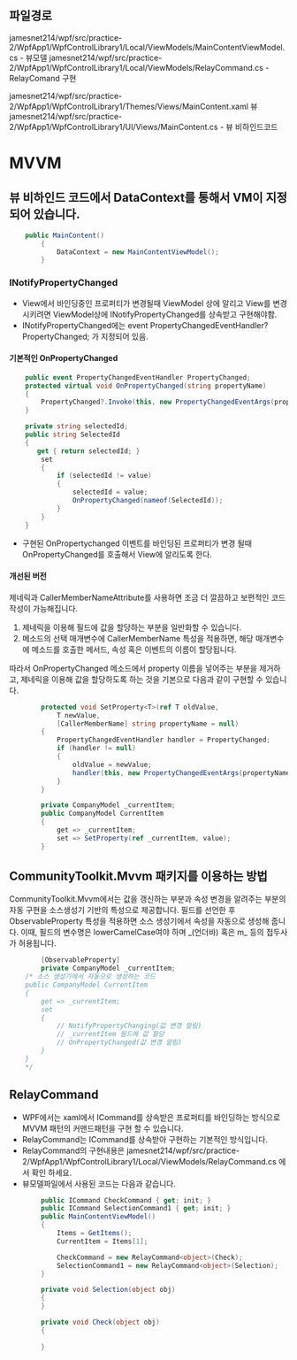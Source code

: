 ## 파일경로
jamesnet214/wpf/src/practice-2/WpfApp1/WpfControlLibrary1/Local/ViewModels/MainContentViewModel.cs - 뷰모델 
jamesnet214/wpf/src/practice-2/WpfApp1/WpfControlLibrary1/Local/ViewModels/RelayCommand.cs - RelayComand 구현 

jamesnet214/wpf/src/practice-2/WpfApp1/WpfControlLibrary1/Themes/Views/MainContent.xaml 뷰 
jamesnet214/wpf/src/practice-2/WpfApp1/WpfControlLibrary1/UI/Views/MainContent.cs - 뷰 비하인드코드

# MVVM
## 뷰 비하인드 코드에서 DataContext를 통해서 VM이 지정되어 있습니다.
```C#
	public MainContent()
        {
            DataContext = new MainContentViewModel();
        }
```

### INotifyPropertyChanged
- View에서 바인딩중인 프로퍼티가 변경될때 ViewModel 상에 알리고 View를 변경시키려면 ViewModel상에 INotifyPropertyChanged를 상속받고 구현해야함.
- INotifyPropertyChanged에는 event PropertyChangedEventHandler? PropertyChanged; 가 지정되어 있음.
#### 기본적인 OnPropertyChanged
```C#
    public event PropertyChangedEventHandler PropertyChanged;
    protected virtual void OnPropertyChanged(string propertyName)
    {
        PropertyChanged?.Invoke(this, new PropertyChangedEventArgs(propertyName));
    }

    private string selectedId;
    public string SelectedId
    {
	   get { return selectedId; }
        set
        {
            if (selectedId != value)
            {
                selectedId = value;
                OnPropertyChanged(nameof(SelectedId));
            }
        }
    }
```
- 구현된 OnPropertychanged 이벤트를 바인딩된 프로퍼티가 변경 될때 OnPropertyChanged를 호출해서 View에 알리도록 한다.

#### 개선된 버전 
제네릭과 CallerMemberNameAttribute를 사용하면 조금 더 깔끔하고 보편적인 코드 작성이 가능해집니다.
1. 제네릭을 이용해 필드에 값을 할당하는 부분을 일반화할 수 있습니다.
2. 메소드의 선택 매개변수에 CallerMemberName 특성을 적용하면, 해당 매개변수에 메소드를 호출한 메서드, 속성 혹은 이벤트의 이름이 할당됩니다.

따라서 OnPropertyChanged 메소드에서 property 이름을 넣어주는 부분을 제거하고, 제네릭을 이용해 값을 할당하도록 하는 것을 기본으로 다음과 같이 구현할 수 있습니다.
```C# 
        protected void SetProperty<T>(ref T oldValue,
            T newValue,
            [CallerMemberName] string propertyName = null)
        {
            PropertyChangedEventHandler handler = PropertyChanged;
            if (handler != null)
            {
                oldValue = newValue;
                handler(this, new PropertyChangedEventArgs(propertyName));
            }
        }

        private CompanyModel _currentItem;
        public CompanyModel CurrentItem
        {
            get => _currentItem;
            set => SetProperty(ref _currentItem, value);
        }
```
## CommunityToolkit.Mvvm 패키지를 이용하는 방법
CommunityToolkit.Mvvm에서는 값을 갱신하는 부분과 속성 변경을 알려주는 부분의 자동 구현을 소스생성기 기반의 특성으로 제공합니다. 필드를 선언한 후 ObservableProperty 특성을 적용하면 소스 생성기에서 속성을 자동으로 생성해 줍니다. 이때, 필드의 변수명은 lowerCamelCase여야 하며 \_(언더바) 혹은 m_ 등의 접두사가 허용됩니다.
```csharp
        [ObservableProperty]
        private CompanyModel _currentItem;
	/* 소스 생성기에서 자동으로 생성하는 코드
	public CompanyModel CurrentItem
	{
		get => _currentItem;
		set
		{
			// NotifyPropertyChanging(값 변경 알림)
			// _currentItem 필드에 값 할당
			// OnPropertyChanged(값 변경 알림)
		}
	}
	*/
```

## RelayCommand 
- WPF에서는 xaml에서 ICommand를 상속받은 프로퍼티를 바인딩하는 방식으로 MVVM 패턴의 커맨드패턴을 구현 할 수 있습니다.
- RelayCommand는 ICommand를 상속받아 구현하는 기본적인 방식입니다. 
- RelayCommand의 구현내용은  jamesnet214/wpf/src/practice-2/WpfApp1/WpfControlLibrary1/Local/ViewModels/RelayCommand.cs 에서 확인 하세요.
- 뷰모델파일에서 사용된 코드는 다음과 같습니다. 
```C#
        public ICommand CheckCommand { get; init; }
        public ICommand SelectionCommand1 { get; init; }
        public MainContentViewModel()
        {
            Items = GetItems();
            CurrentItem = Items[1];

            CheckCommand = new RelayCommand<object>(Check);
            SelectionCommand1 = new RelayCommand<object>(Selection);
        }

        private void Selection(object obj)
        {
        }

        private void Check(object obj)
        {
            
        }
```
